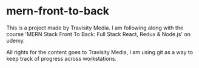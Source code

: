 # mern-front-to-back

This is a project made by Travisity Media. I am following along with the course 'MERN Stack Front To Back: Full Stack React, Redux & Node.js' on udemy.

All rights for the content goes to Travisity Media, I am using git as a way to keep track of progress across workstations.
